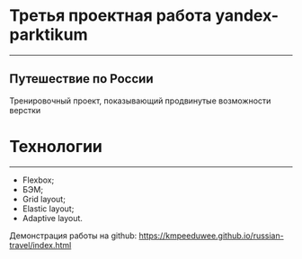 # Третья проектная работа yandex-parktikum
___
## Путешествие по России
Тренировочный проект, показывающий продвинутые возможности верстки

# Технологии
___
* Flexbox;
* БЭМ;
* Grid layout;
* Elastic layout;
* Adaptive layout.

Демонстрация работы на github:
https://kmpeeduwee.github.io/russian-travel/index.html

